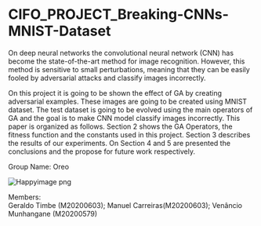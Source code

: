 # CIFO_PROJECT_Breaking-CNNs-MNIST-Dataset


On deep neural networks the convolutional neural network (CNN) has become the state-of-the-art method for image recognition. However, this method is sensitive to small perturbations, meaning that they can be easily fooled by adversarial attacks and classify images incorrectly.

On this project it is going to be shown the effect of GA by creating adversarial examples. These images are going to be created using MNIST dataset. The test dataset is going to be evolved using the main operators of GA and the goal is to make CNN model classify images incorrectly. This paper is organized as follows. Section 2 shows the GA Operators, the fitness function and the constants used in this project. Section 3 describes the results of our experiments. On Section 4 and 5 are presented the conclusions and the propose for future work respectively.



Group Name: Oreo




![Happyimage png](https://user-images.githubusercontent.com/71514679/120045432-e38e7400-c007-11eb-9e44-3c655f1a967f.jpg)



Members:  
Geraldo Timbe (M20200603); 
Manuel Carreiras(M20200603); 
Venâncio Munhangane (M20200579)
